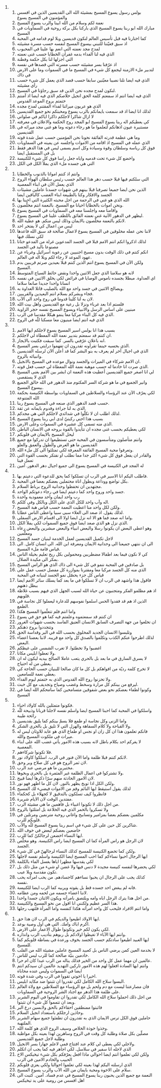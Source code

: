 <ol>
  <li>
    <ol>
      <li>بولس رسول يسوع المسيح بمشيئة الله الى القديسين الذين في افسس والمؤمنون في المسيح يسوع</li>
      <li>نعمة لكم وسلام من الله ابينا والرب يسوع المسيح</li>
      <li>مبارك الله ابو ربنا يسوع المسيح الذي باركنا بكل بركة روحية في السماويات في المسيح</li>
      <li>كما اختارنا فيه قبل تأسيس العالم لنكون قديسين وبلا لوم قدامه في المحبة</li>
      <li>اذ سبق فعيّننا للتبني بيسوع المسيح لنفسه حسب مسرة مشيئته</li>
      <li>لمدح مجد نعمته التي انعم بها علينا في المحبوب</li>
      <li>الذي فيه لنا الفداء بدمه غفران الخطايا حسب غنى نعمته</li>
      <li>التي اجزلها لنا بكل حكمة وفطنة</li>
      <li>اذ عرّفنا بسر مشيئته حسب مسرته التي قصدها في نفسه</li>
      <li>لتدبير ملء الازمنة ليجمع كل شيء في المسيح ما في السموات وما على الارض في ذاك</li>
      <li>الذي فيه ايضا نلنا نصيبا معيّنين سابقا حسب قصد الذي يعمل كل شيء حسب رأي مشيئته</li>
      <li>لنكون لمدح مجده نحن الذين قد سبق رجاؤنا في المسيح.</li>
      <li>الذي فيه ايضا انتم اذ سمعتم كلمة الحق انجيل خلاصكم الذي فيه ايضا اذ آمنتم ختمتم بروح الموعد القدوس</li>
      <li>الذي هو عربون ميراثنا لفداء المقتنى لمدح مجده</li>
      <li>لذلك انا ايضا اذ قد سمعت بايمانكم بالرب يسوع ومحبتكم نحو جميع القديسين</li>
      <li>لا ازال شاكرا لاجلكم ذاكرا اياكم في صلواتي</li>
      <li>كي يعطيكم اله ربنا يسوع المسيح ابو المجد روح الحكمة والاعلان في معرفته</li>
      <li>مستنيرة عيون اذهانكم لتعلموا ما هو رجاء دعوته وما هو غنى مجد ميراثه في القديسين</li>
      <li>وما هي عظمة قدرته الفائقة نحونا نحن المؤمنين حسب عمل شدة قوته</li>
      <li>الذي عمله في المسيح اذ اقامه من الاموات واجلسه عن يمينه في السماويات</li>
      <li>فوق كل رياسة وسلطان وقوة وسيادة وكل اسم يسمى ليس في هذا الدهر فقط بل في المستقبل ايضا</li>
      <li>واخضع كل شيء تحت قدميه واياه جعل راسا فوق كل شيء للكنيسة</li>
      <li>التي هي جسده ملء الذي يملأ الكل في الكل</li>
    </ol>
  </li>
  <li>
    <ol>
      <li>وانتم اذ كنتم امواتا بالذنوب والخطايا</li>
      <li>التي سلكتم فيها قبلا حسب دهر هذا العالم حسب رئيس سلطان الهواء الروح الذي يعمل الآن في ابناء المعصية</li>
      <li>الذين نحن ايضا جميعا تصرفنا قبلا بينهم في شهوات جسدنا عاملين مشيئات الجسد والافكار وكنا بالطبيعة ابناء الغضب كالباقين ايضا</li>
      <li>الله الذي هو غني في الرحمة من اجل محبته الكثيرة التي احبنا بها</li>
      <li>ونحن اموات بالخطايا احيانا مع المسيح. بالنعمة انتم مخلّصون.</li>
      <li>واقامنا معه واجلسنا معه في السماويات في المسيح يسوع</li>
      <li>ليظهر في الدهور الآتية غنى نعمته الفائق باللطف علينا في المسيح يسوع.</li>
      <li>لانكم بالنعمة مخلّصون بالايمان وذلك ليس منكم. هو عطية الله.</li>
      <li>ليس من اعمال كي لا يفتخر احد</li>
      <li>لاننا نحن عمله مخلوقين في المسيح يسوع لاعمال صالحة قد سبق الله فاعدها لكي نسلك فيها</li>
      <li>لذلك اذكروا انكم انتم الامم قبلا في الجسد المدعوين غرلة من المدعو ختانا مصنوعا باليد في الجسد</li>
      <li>انكم كنتم في ذلك الوقت بدون مسيح اجنبيين عن رعوية اسرائيل وغرباء عن عهود الموعد لا رجاء لكم وبلا اله في العالم.</li>
      <li>ولكن الآن في المسيح يسوع انتم الذين كنتم قبلا بعيدين صرتم قريبين بدم المسيح.</li>
      <li>لانه هو سلامنا الذي جعل الاثنين واحدا ونقض حائط السياج المتوسط</li>
      <li>اي العداوة. مبطلا بجسده ناموس الوصايا في فرائض لكي يخلق الاثنين في نفسه انسانا واحدا جديدا صانعا سلاما</li>
      <li>ويصالح الاثنين في جسد واحد مع الله بالصليب قاتلا العداوة به.</li>
      <li>فجاء وبشركم بسلام انتم البعيدين والقريبين.</li>
      <li>لان به لنا كلينا قدوما في روح واحد الى الآب.</li>
      <li>فلستم اذا بعد غرباء ونزلا بل رعية مع القديسين واهل بيت الله</li>
      <li>مبنيين على اساس الرسل والانبياء ويسوع المسيح نفسه حجر الزاوية</li>
      <li>الذي فيه كل البناء مركبا معا ينمو هيكلا مقدسا في الرب.</li>
      <li>الذي فيه انتم ايضا مبنيون معا مسكنا للّه في الروح</li>
    </ol>
  </li>
  <li>
    <ol>
      <li>بسبب هذا انا بولس اسير المسيح يسوع لاجلكم ايها الامم</li>
      <li>ان كنتم قد سمعتم بتدبير نعمة الله المعطاة لي لاجلكم.</li>
      <li>انه باعلان عرّفني بالسر. كما سبقت فكتبت بالايجاز.</li>
      <li>الذي بحسبه حينما تقرأونه تقدرون ان تفهموا درايتي بسر المسيح.</li>
      <li>الذي في اجيال أخر لم يعرف به بنو البشر كما قد أعلن الآن لرسله القديسين وانبيائه بالروح.</li>
      <li>ان الامم شركاء في الميراث والجسد ونوال موعده في المسيح بالانجيل.</li>
      <li>الذي صرت انا خادما له حسب موهبة نعمة الله المعطاة لي حسب فعل قوته.</li>
      <li>لي انا اصغر جميع القديسين أعطيت هذه النعمة ان ابشر بين الامم بغنى المسيح الذي لا يستقصى</li>
      <li>وانير الجميع في ما هو شركة السر المكتوم منذ الدهور في الله خالق الجميع بيسوع المسيح.</li>
      <li>لكي يعرّف الآن عند الرؤساء والسلاطين في السماويات بواسطة الكنيسة بحكمة الله المتنوعة</li>
      <li>حسب قصد الدهور الذي صنعه في المسيح يسوع ربنا.</li>
      <li>الذي به لنا جراءة وقدوم بايمانه عن ثقة.</li>
      <li>لذلك اطلب ان لا تكلّوا في شدائدي لاجلكم التي هي مجدكم.</li>
      <li>بسبب هذا احني ركبتيّ لدى ابي ربنا يسوع المسيح</li>
      <li>الذي منه تسمى كل عشيرة في السموات وعلى الارض.</li>
      <li>لكي يعطيكم بحسب غنى مجده ان تتأيدوا بالقوة بروحه في الانسان الباطن</li>
      <li>ليحل المسيح بالايمان في قلوبكم</li>
      <li>وانتم متأصلون ومتأسسون في المحبة حتى تستطيعوا ان تدركوا مع جميع القديسين ما هو العرض والطول والعمق والعلو</li>
      <li>وتعرفوا محبة المسيح الفائقة المعرفة لكي تمتلئوا الى كل ملء الله.</li>
      <li>والقادر ان يفعل فوق كل شيء اكثر جدا مما نطلب او نفتكر بحسب القوة التي تعمل فينا</li>
      <li>له المجد في الكنيسة في المسيح يسوع الى جميع اجيال دهر الدهور. آمين</li>
    </ol>
  </li>
  <li>
    <ol>
      <li>فاطلب اليكم انا الاسير في الرب ان تسلكوا كما يحق للدعوة التي دعيتم بها.</li>
      <li>بكل تواضع ووداعة وبطول اناة محتملين بعضكم بعضا في المحبة.</li>
      <li>مجتهدين ان تحفظوا وحدانية الروح برباط السلام.</li>
      <li>جسد واحد وروح واحد كما دعيتم ايضا في رجاء دعوتكم الواحد.</li>
      <li>رب واحد ايمان واحد معمودية واحدة</li>
      <li>اله وآب واحد للكل الذي على الكل وبالكل وفي كلكم.</li>
      <li>ولكن لكل واحد منا اعطيت النعمة حسب قياس هبة المسيح.</li>
      <li>لذلك يقول. اذ صعد الى العلاء سبى سبيا واعطى الناس عطايا.</li>
      <li>واما انه صعد فما هو الا انه نزل ايضا اولا الى اقسام الارض السفلى.</li>
      <li>الذي نزل هو الذي صعد ايضا فوق جميع السموات لكي يملأ الكل.</li>
      <li>وهو اعطى البعض ان يكونوا رسلا والبعض انبياء والبعض مبشرين والبعض رعاة ومعلّمين</li>
      <li>لاجل تكميل القديسين لعمل الخدمة لبنيان جسد المسيح</li>
      <li>الى ان ننتهي جميعنا الى وحدانية الايمان ومعرفة ابن الله. الى انسان كامل. الى قياس قامة ملء المسيح.</li>
      <li>كي لا نكون فيما بعد اطفالا مضطربين ومحمولين بكل ريح تعليم بحيلة الناس بمكر الى مكيدة الضلال.</li>
      <li>بل صادقين في المحبة ننمو في كل شيء الى ذاك الذي هو الراس المسيح</li>
      <li>الذي منه كل الجسد مركبا معا ومقترنا بموازرة كل مفصل حسب عمل على قياس كل جزء يحصّل نمو الجسد لبنيانه في المحبة</li>
      <li>فاقول هذا واشهد في الرب ان لا تسلكوا في ما بعد كما يسلك سائر الامم ايضا ببطل ذهنهم</li>
      <li>اذ هم مظلمو الفكر ومتجنبون عن حياة الله لسبب الجهل الذي فيهم بسبب غلاظة قلوبهم.</li>
      <li>الذين اذ هم قد فقدوا الحس اسلموا نفوسهم للدعارة ليعملوا كل نجاسة في الطمع.</li>
      <li>واما انتم فلم تتعلّموا المسيح هكذا</li>
      <li>ان كنتم قد سمعتموه وعلمتم فيه كما هو حق في يسوع</li>
      <li>ان تخلعوا من جهة التصرف السابق الانسان العتيق الفاسد بحسب شهوات الغرور</li>
      <li>وتتجددوا بروح ذهنكم</li>
      <li>وتلبسوا الانسان الجديد المخلوق بحسب الله في البر وقداسة الحق</li>
      <li>لذلك اطرحوا عنكم الكذب وتكلموا بالصدق كل واحد مع قريبه. لاننا بعضنا اعضاء البعض.</li>
      <li>اغضبوا ولا تخطئوا. لا تغرب الشمس على غيظكم</li>
      <li>ولا تعطوا ابليس مكانا.</li>
      <li>لا يسرق السارق في ما بعد بل بالحري يتعب عاملا الصالح بيديه ليكون له ان يعطي من له احتياج.</li>
      <li>لا تخرج كلمة رديّة من افواهكم بل كل ما كان صالحا للبنيان حسب الحاجة كي يعطي نعمة للسامعين.</li>
      <li>ولا تحزنوا روح الله القدوس الذي به ختمتم ليوم الفداء.</li>
      <li>ليرفع من بينكم كل مرارة وسخط وغضب وصياح وتجديف مع كل خبث.</li>
      <li>وكونوا لطفاء بعضكم نحو بعض شفوقين متسامحين كما سامحكم الله ايضا في المسيح</li>
    </ol>
  </li>
  <li>
    <ol>
      <li>فكونوا متمثلين بالله كاولاد احباء.</li>
      <li>واسلكوا في المحبة كما احبنا المسيح ايضا واسلم نفسه لاجلنا قربانا وذبيحة للّه رائحة طيبة</li>
      <li>واما الزنى وكل نجاسة او طمع فلا يسمّ بينكم كما يليق بقديسين</li>
      <li>ولا القباحة ولا كلام السفاهة والهزل التي لا تليق بل بالحري الشكر.</li>
      <li>فانكم تعلمون هذا ان كل زان او نجس او طماع الذي هو عابد للاوثان ليس له ميراث في ملكوت المسيح والله.</li>
      <li>لا يغركم احد بكلام باطل لانه بسبب هذه الامور يأتي غضب الله على ابناء المعصية.</li>
      <li>فلا تكونوا شركاءهم.</li>
      <li>لانكم كنتم قبلا ظلمة واما الآن فنور في الرب. اسلكوا كاولاد نور.</li>
      <li>لان ثمر الروح هو في كل صلاح وبر وحق.</li>
      <li>مختبرين ما هو مرضي عند الرب.</li>
      <li>ولا تشتركوا في اعمال الظلمة غير المثمرة بل بالحري وبخوها.</li>
      <li>لان الامور الحادثة منهم سرّا ذكرها ايضا قبيح.</li>
      <li>ولكن الكل اذا توبخ يظهر بالنور. لان كل ما اظهر فهو نور.</li>
      <li>لذلك يقول استيقظ ايها النائم وقم من الاموات فيضيء لك المسيح</li>
      <li>فانظروا كيف تسلكون بالتدقيق لا كجهلاء بل كحكماء</li>
      <li>مفتدين الوقت لان الايام شريرة.</li>
      <li>من اجل ذلك لا تكونوا اغبياء بل فاهمين ما هي مشيئة الرب.</li>
      <li>ولا تسكروا بالخمر الذي فيه الخلاعة بل امتلئوا بالروح</li>
      <li>مكلمين بعضكم بعضا بمزامير وتسابيح واغاني روحية مترنمين ومرتلين في قلوبكم للرب.</li>
      <li>شاكرين كل حين على كل شيء في اسم ربنا يسوع المسيح للّه والآب.</li>
      <li>خاضعين بعضكم لبعض في خوف الله</li>
      <li>ايها النساء اخضعن لرجالكنّ كما للرب.</li>
      <li>لان الرجل هو راس المرأة كما ان المسيح ايضا راس الكنيسة. وهو مخلّص الجسد.</li>
      <li>ولكن كما تخضع الكنيسة للمسيح كذلك النساء لرجالهنّ في كل شيء.</li>
      <li>ايها الرجال احبوا نساءكم كما احب المسيح ايضا الكنيسة واسلم نفسه لاجلها</li>
      <li>لكي يقدسها مطهرا اياها بغسل الماء بالكلمة</li>
      <li>لكي يحضرها لنفسه كنيسة مجيدة لا دنس فيها ولا غضن او شيء من مثل ذلك بل تكون مقدسة وبلا عيب.</li>
      <li>كذلك يجب على الرجال ان يحبوا نساءهم كاجسادهم. من يحب امرأته يحب نفسه.</li>
      <li>فانه لم يبغض احد جسده قط بل يقوته ويربيه كما الرب ايضا للكنيسة.</li>
      <li>لاننا اعضاء جسمه من لحمه ومن عظامه.</li>
      <li>من اجل هذا يترك الرجل اباه وامه ويلتصق بامرأته ويكون الاثنان جسدا واحدا.</li>
      <li>هذا السر عظيم ولكنني انا اقول من نحو المسيح والكنيسة.</li>
      <li>واما انتم الافراد فليحب كل واحد امرأته هكذا كنفسه واما المرأة فلتهب رجلها</li>
    </ol>
  </li>
  <li>
    <ol>
      <li>ايها الاولاد اطيعوا والديكم في الرب لان هذا حق.</li>
      <li>اكرم اباك وامك. التي هي اول وصية بوعد.</li>
      <li>لكي يكون لكم خير وتكونوا طوال الاعمار على الارض.</li>
      <li>وانتم ايها الآباء لا تغيظوا اولادكم بل ربوهم بتأديب الرب وانذاره.</li>
      <li>ايها العبيد اطيعوا سادتكم حسب الجسد بخوف ورعدة في بساطة قلوبكم كما للمسيح.</li>
      <li>لا بخدمة العين كمن يرضي الناس بل كعبيد المسيح عاملين مشيئة الله من القلب</li>
      <li>خادمين بنيّة صالحة كما للرب ليس للناس.</li>
      <li>عالمين ان مهما عمل كل واحد من الخير فذلك يناله من الرب عبدا كان ام حرا.</li>
      <li>وانتم ايها السادة افعلوا لهم هذه الامور تاركين التهديد عالمين ان سيدكم انتم ايضا في السموات وليس عنده محاباة</li>
      <li>اخيرا يا اخوتي تقووا في الرب وفي شدة قوته.</li>
      <li>البسوا سلاح الله الكامل لكي تقدروا ان تثبتوا ضد مكايد ابليس.</li>
      <li>فان مصارعتنا ليست مع دم ولحم بل مع الرؤساء مع السلاطين مع ولاة العالم على ظلمة هذا الدهر مع اجناد الشر الروحية في السماويات.</li>
      <li>من اجل ذلك احملوا سلاح الله الكامل لكي تقدروا ان تقاوموا في اليوم الشرير وبعد ان تتمموا كل شيء ان تثبتوا.</li>
      <li>فاثبتوا ممنطقين احقاءكم بالحق ولابسين درع البر</li>
      <li>وحاذين ارجلكم باستعداد انجيل السلام.</li>
      <li>حاملين فوق الكل ترس الايمان الذي به تقدرون ان تطفئوا جميع سهام الشرير الملتهبة.</li>
      <li>وخذوا خوذة الخلاص وسيف الروح الذي هو كلمة الله.</li>
      <li>مصلّين بكل صلاة وطلبة كل وقت في الروح وساهرين لهذا بعينه بكل مواظبة وطلبة لاجل جميع القديسين</li>
      <li>ولاجلي لكي يعطى لي كلام عند افتتاح فمي لاعلم جهارا بسر الانجيل.</li>
      <li>الذي لاجله انا سفير في سلاسل. لكي اجاهر فيه كما يجب ان اتكلم</li>
      <li>ولكن لكي تعلموا انتم ايضا احوالي ماذا افعل يعرّفكم بكل شيء تيخيكس الاخ الحبيب والخادم الامين في الرب</li>
      <li>الذي ارسلته اليكم لهذا بعينه لكي تعلموا احوالنا ولكي يعزي قلوبكم</li>
      <li>سلام على الاخوة ومحبة بايمان من الله الآب والرب يسوع المسيح.</li>
      <li>النعمة مع جميع الذين يحبون ربنا يسوع المسيح في عدم فساد. آمين. كتبت الى اهل افسس من رومية على يد تيخيكس</li>
    </ol>
  </li>
</ol>